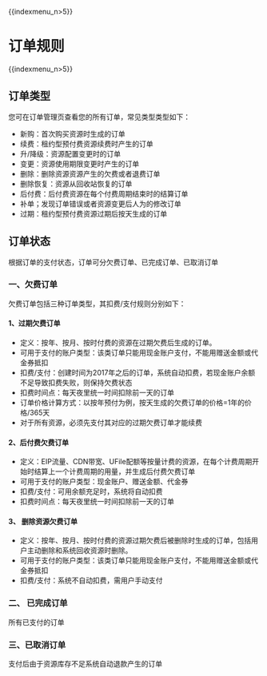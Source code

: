 {{indexmenu_n>5}}

# 订单规则

{{indexmenu_n>5}}

## 订单类型

您可在订单管理页查看您的所有订单，常见类型类型如下：

  - 新购：首次购买资源时生成的订单
  - 续费：租约型预付费资源续费时产生的订单
  - 升/降级：资源配置变更时的订单
  - 变更：资源使用期限变更时产生的订单
  - 删除：删除资源资源产生的欠费或者退费订单
  - 删除恢复：资源从回收站恢复的订单
  - 后付费：后付费资源在每个付费周期结束时的结算订单
  - 补单；发现订单错误或者资源变更后人为的修改订单
  - 过期：租约型预付费资源过期后按天生成的订单

## 订单状态

根据订单的支付状态，订单可分欠费订单、已完成订单、已取消订单

### 一、欠费订单

欠费订单包括三种订单类型，其扣费/支付规则分别如下：

#### 1、过期欠费订单

  - 定义：按年、按月、按时付费的资源在过期欠费后生成的订单。
  - 可用于支付的账户类型：该类订单只能用现金账户支付，不能用赠送金额或代金券抵扣
  - 扣费/支付：创建时间为2017年之后的订单，系统自动扣费，若现金账户余额不足导致扣费失败，则保持欠费状态
  - 扣费时间点：每天夜里统一时间扣除前一天的订单
  - 订单价格计算方式：以按年预付为例，按天生成的欠费订单的价格=1年的价格/365天
  - 对于所有资源，必须先支付其对应的过期欠费订单才能续费

#### 2、后付费欠费订单

  - 定义：EIP流量、CDN带宽、UFile配额等按量计费的资源，在每个计费周期开始时结算上一个计费周期的用量，并生成后付费欠费订单
  - 可用于支付的账户类型：现金账户、赠送金额、代金券
  - 扣费/支付：可用余额充足时，系统将自动扣费
  -  扣费时间点：每天夜里统一时间扣除前一天的订单

#### 3、 删除资源欠费订单

  - 定义：按年、按月、按时付费的资源过期欠费后被删除时生成的订单，包括用户主动删除和系统回收资源时删除。
  - 可用于支付的账户类型：该类订单只能用现金账户支付，不能用赠送金额或代金券抵扣
  - 扣费/支付：系统不自动扣费，需用户手动支付

### 二、 已完成订单

所有已支付的订单

### 三、已取消订单

支付后由于资源库存不足系统自动退款产生的订单
